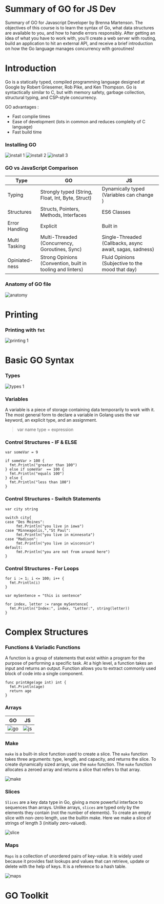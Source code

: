 # Summary of GO for JS Dev
Summary of GO for Javascript Developer by Brenna Martenson. The objectives of this course is to learn the syntax of Go, what data structures are available to you, and how to handle errors responsibly. After getting an idea of what you have to work with, you’ll create a web server with routing, build an application to hit an external API, and receive a brief introduction on how the Go language manages concurrency with goroutines!

# Introduction
Go is a statically typed, compiled programming language designed at Google by Robert Griesemer, Rob Pike, and Ken Thompson. Go is syntactically similar to C, but with memory safety, garbage collection, structural typing, and CSP-style concurrency.

GO advantages :
- Fast complie times
- Ease of development (lots in common and reduces compleity of C language)
- Fast build time

### Installing GO
![install 1](img-1.png)
![install 2](img-2.png)
![install 3](img-3.png)

### GO vs JavaScript Comparison
| Type | GO | JS |
| ------------- | ------------- | ------------- |
| Typing | Strongly typed (String, Float, Int, Byte, Struct) | Dynamically typed (Variables can change ) |
| Structures | Structs, Pointers, Methods, Interfaces | ES6 Classes |
| Error Handling | Explicit | Built in |
| Multi Tasking | Multi-Threaded (Concurrency, Goroutines, Sync) | Single-Threaded (Callbacks, async await, sagas, sadness) |
| Opiniated-ness | Strong Opinions (Convention, built in tooling and linters) | Fluid Opinions (Subjective to the mood that day) |

### Anatomy of GO file
![anatomy](img-4.png)

# Printing
### Printing with `fmt`
![printing 1](img-5.png)

# Basic GO Syntax
### Types
![types 1](img-6.png)

### Variables
A variable is a piece of storage containing data temporarily to work with it. The most general form to declare a variable in Golang uses the var keyword, an explicit type, and an assignment.

> var name type = expression

### Control Structures - IF & ELSE
```
var someVar = 9

if someVar > 100 {
  fmt.Println("greater than 100")
} else if someVar  == 100 {
  fmt.Println("equals 100")
} else {
  fmt.Println("less than 100")
}
```

### Control Structures - Switch Statements
```
var city string

switch city{
case "Des Moines":
     fmt.Println("you live in iowa")
case "Minneapolis,","St Paul":
     fmt.Println("you live in minnesota")
case "Madison":
     fmt.Println("you live in wisconsin")
default:
     fmt.Println("you are not from around here")
}
```

### Control Structures - For Loops
```
for i := 1; i <= 100; i++ {
  fmt.Println(i)
} 

var mySentence = "this is sentence"

for index, letter := range mySentence{
  fmt.Println("Index:", index, "Letter:", string(letter))
}
```

# Complex Structures
### Functions & Variadic Functions
A function is a group of statements that exist within a program for the purpose of performing a specific task. At a high level, a function takes an input and returns an output. Function allows you to extract commonly used block of code into a single component.
```
func printAge(age int) int {
  fmt.Println(age)
  return age
}
```

### Arrays
| GO | JS |
| ------------- | ------------- |
| ![go](img-7.png) | ![js](img-8.png) |

### Make
`make` is a built-in slice function used to create a slice. The `make` function takes three arguments: type, length, and capacity, and returns the slice. To create dynamically sized arrays, use the `make` function. The `make` function allocates a zeroed array and returns a slice that refers to that array.

![make](img-9.png)

### Slices
`Slices` are a key data type in Go, giving a more powerful interface to sequences than arrays. Unlike arrays, `slices` are typed only by the elements they contain (not the number of elements). To create an empty slice with non-zero length, use the builtin make. Here we make a slice of strings of length 3 (initially zero-valued).

![slice](img-10.png)

### Maps
`Maps` is a collection of unordered pairs of key-value. It is widely used because it provides fast lookups and values that can retrieve, update or delete with the help of keys. It is a reference to a hash table.

![maps](img-11.png)

# GO Toolkit
